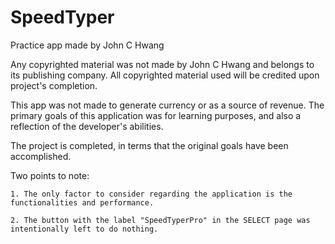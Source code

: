 # SpeedTyper

Practice app made by John C Hwang

Any copyrighted material was not made by John C Hwang and belongs to its publishing company. 
All copyrighted material used will be credited upon project's completion.

This app was not made to generate currency or as a source of revenue. The primary goals of this application was for learning purposes,
and also a reflection of the developer's abilities.

The project is completed, in terms that the original goals have been accomplished.

  Two points to note:
  
    1. The only factor to consider regarding the application is the functionalities and performance.
    
    2. The button with the label "SpeedTyperPro" in the SELECT page was intentionally left to do nothing.
    
